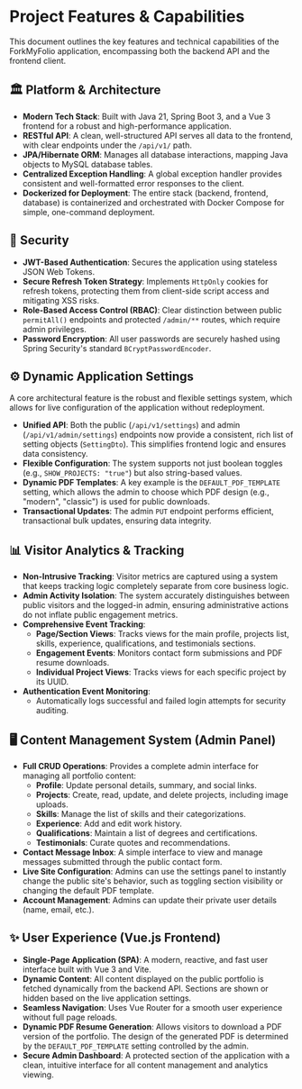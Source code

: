 ﻿# Project Features & Capabilities

This document outlines the key features and technical capabilities of the ForkMyFolio application, encompassing both the backend API and the frontend client.

## 🏛️ Platform & Architecture

- **Modern Tech Stack**: Built with Java 21, Spring Boot 3, and a Vue 3 frontend for a robust and high-performance application.
- **RESTful API**: A clean, well-structured API serves all data to the frontend, with clear endpoints under the `/api/v1/` path.
- **JPA/Hibernate ORM**: Manages all database interactions, mapping Java objects to MySQL database tables.
- **Centralized Exception Handling**: A global exception handler provides consistent and well-formatted error responses to the client.
- **Dockerized for Deployment**: The entire stack (backend, frontend, database) is containerized and orchestrated with Docker Compose for simple, one-command deployment.

## 🔐 Security

- **JWT-Based Authentication**: Secures the application using stateless JSON Web Tokens.
- **Secure Refresh Token Strategy**: Implements `HttpOnly` cookies for refresh tokens, protecting them from client-side script access and mitigating XSS risks.
- **Role-Based Access Control (RBAC)**: Clear distinction between public `permitAll()` endpoints and protected `/admin/**` routes, which require admin privileges.
- **Password Encryption**: All user passwords are securely hashed using Spring Security's standard `BCryptPasswordEncoder`.

## ⚙️ Dynamic Application Settings

A core architectural feature is the robust and flexible settings system, which allows for live configuration of the application without redeployment.

- **Unified API**: Both the public (`/api/v1/settings`) and admin (`/api/v1/admin/settings`) endpoints now provide a consistent, rich list of setting objects (`SettingDto`). This simplifies frontend logic and ensures data consistency.
- **Flexible Configuration**: The system supports not just boolean toggles (e.g., `SHOW_PROJECTS: "true"`) but also string-based values.
- **Dynamic PDF Templates**: A key example is the `DEFAULT_PDF_TEMPLATE` setting, which allows the admin to choose which PDF design (e.g., "modern", "classic") is used for public downloads.
- **Transactional Updates**: The admin `PUT` endpoint performs efficient, transactional bulk updates, ensuring data integrity.

## 📊 Visitor Analytics & Tracking

- **Non-Intrusive Tracking**: Visitor metrics are captured using a system that keeps tracking logic completely separate from core business logic.
- **Admin Activity Isolation**: The system accurately distinguishes between public visitors and the logged-in admin, ensuring administrative actions do not inflate public engagement metrics.
- **Comprehensive Event Tracking**:
  - **Page/Section Views**: Tracks views for the main profile, projects list, skills, experience, qualifications, and testimonials sections.
  - **Engagement Events**: Monitors contact form submissions and PDF resume downloads.
  - **Individual Project Views**: Tracks views for each specific project by its UUID.
- **Authentication Event Monitoring**:
  - Automatically logs successful and failed login attempts for security auditing.

## 🖥️ Content Management System (Admin Panel)

- **Full CRUD Operations**: Provides a complete admin interface for managing all portfolio content:
  - **Profile**: Update personal details, summary, and social links.
  - **Projects**: Create, read, update, and delete projects, including image uploads.
  - **Skills**: Manage the list of skills and their categorizations.
  - **Experience**: Add and edit work history.
  - **Qualifications**: Maintain a list of degrees and certifications.
  - **Testimonials**: Curate quotes and recommendations.
- **Contact Message Inbox**: A simple interface to view and manage messages submitted through the public contact form.
- **Live Site Configuration**: Admins can use the settings panel to instantly change the public site's behavior, such as toggling section visibility or changing the default PDF template.
- **Account Management**: Admins can update their private user details (name, email, etc.).

## ✨ User Experience (Vue.js Frontend)

- **Single-Page Application (SPA)**: A modern, reactive, and fast user interface built with Vue 3 and Vite.
- **Dynamic Content**: All content displayed on the public portfolio is fetched dynamically from the backend API. Sections are shown or hidden based on the live application settings.
- **Seamless Navigation**: Uses Vue Router for a smooth user experience without full page reloads.
- **Dynamic PDF Resume Generation**: Allows visitors to download a PDF version of the portfolio. The design of the generated PDF is determined by the `DEFAULT_PDF_TEMPLATE` setting controlled by the admin.
- **Secure Admin Dashboard**: A protected section of the application with a clean, intuitive interface for all content management and analytics viewing.